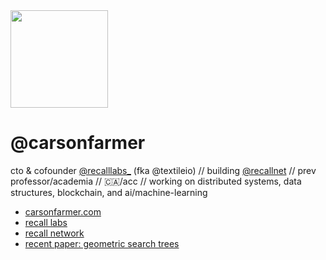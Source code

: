 <img src="https://carsonfarmer.com/images/profile.png" width="156">

# @carsonfarmer

cto & cofounder [@recalllabs_](https://linktr.ee/recalllabs) (fka @textileio) // building [@recallnet](https://recall.network/) // prev professor/academia // 🇨🇦/acc // 
working on distributed systems, data structures, blockchain, and ai/machine-learning

- [carsonfarmer.com](https://carsonfarmer.com)
- [recall labs](https://linktr.ee/recalllabs)
- [recall network](https://recall.network/)
- [recent paper: geometric search trees](https://g-trees.github.io/g_trees/)
